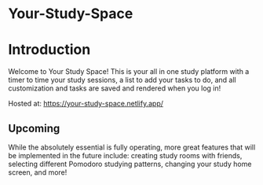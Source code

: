 # Your-Study-Space

# Introduction
Welcome to Your Study Space!
This is your all in one study platform with a timer to time your study sessions, a list to add your tasks to do, and all customization and tasks are saved and rendered when you log in!

Hosted at: https://your-study-space.netlify.app/

## Upcoming
While the absolutely essential is fully operating, more great features that will be implemented in the future include: creating study rooms with friends, selecting different Pomodoro studying patterns, changing your study home screen, and more!
